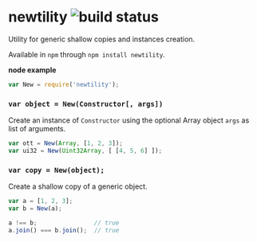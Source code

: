 # newtility ![build status](https://travis-ci.org/WebReflection/newtility.svg?branch=master)
Utility for generic shallow copies and instances creation.

Available in `npm` through `npm install newtility`.

**node example**
```js
var New = require('newtility');
```

### `var object = New(Constructor[, args])`
Create an instance of `Constructor` using the optional Array object `args` as list of arguments.
```js
var ott = New(Array, [1, 2, 3]);
var ui32 = New(Uint32Array, [ [4, 5, 6] ]);
```


### `var copy = New(object);`
Create a shallow copy of a generic object.
```js
var a = [1, 2, 3];
var b = New(a);

a !== b;                // true
a.join() === b.join();  // true
```
